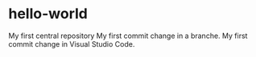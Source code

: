 # hello-world
My first central repository
My first commit change in a branche.
My first commit change in Visual Studio Code.